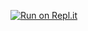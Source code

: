 [![Run on Repl.it](https://repl.it/badge/github/erenboz16/BotTaslak)](https://repl.it/github/erenboz16/BotTaslak)